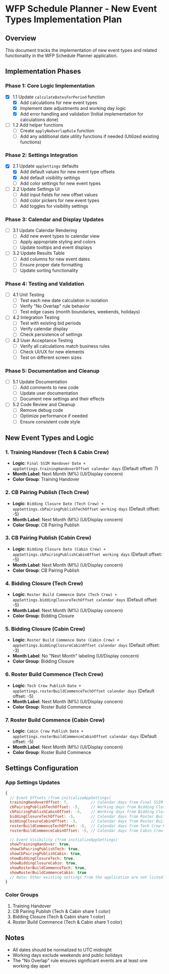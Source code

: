 # WFP Schedule Planner - New Event Types Implementation Plan

## Overview
This document tracks the implementation of new event types and related functionality in the WFP Schedule Planner application.

## Implementation Phases

### Phase 1: Core Logic Implementation
- [x] 1.1 Update `calculateDatesForPeriod` function
  - [x] Add calculations for new event types
  - [x] Implement date adjustments and working day logic
  - [x] Add error handling and validation (Initial implementation for calculations done)

- [ ] 1.2 Add helper functions
  - [ ] Create `applyNoOverlapRule` function
  - [ ] Add any additional date utility functions if needed (Utilized existing functions)

### Phase 2: Settings Integration
- [x] 2.1 Update `appSettings` defaults
  - [x] Add default values for new event type offsets
  - [x] Add default visibility settings
  - [ ] Add color settings for new event types

- [ ] 2.2 Update Settings UI
  - [ ] Add input fields for new offset values
  - [ ] Add color pickers for new event types
  - [ ] Add toggles for visibility settings

### Phase 3: Calendar and Display Updates
- [ ] 3.1 Update Calendar Rendering
  - [ ] Add new event types to calendar view
  - [ ] Apply appropriate styling and colors
  - [ ] Update tooltips and event displays

- [ ] 3.2 Update Results Table
  - [ ] Add columns for new event dates
  - [ ] Ensure proper date formatting
  - [ ] Update sorting functionality

### Phase 4: Testing and Validation
- [ ] 4.1 Unit Testing
  - [ ] Test each new date calculation in isolation
  - [ ] Verify "No Overlap" rule behavior
  - [ ] Test edge cases (month boundaries, weekends, holidays)

- [ ] 4.2 Integration Testing
  - [ ] Test with existing bid periods
  - [ ] Verify calendar display
  - [ ] Check persistence of settings

- [ ] 4.3 User Acceptance Testing
  - [ ] Verify all calculations match business rules
  - [ ] Check UI/UX for new elements
  - [ ] Test on different screen sizes

### Phase 5: Documentation and Cleanup
- [ ] 5.1 Update Documentation
  - [ ] Add comments to new code
  - [ ] Update user documentation
  - [ ] Document new settings and their effects

- [ ] 5.2 Code Review and Cleanup
  - [ ] Remove debug code
  - [ ] Optimize performance if needed
  - [ ] Ensure consistent code style

## New Event Types and Logic

### 1. Training Handover (Tech & Cabin Crew)
- **Logic**: `Final SSIM Handover Date + appSettings.trainingHandoverOffset calendar days` (Default offset: 7)
- **Month Label**: Next Month (M%) (UI/Display concern)
- **Color Group**: Training Handover

### 2. CB Pairing Publish (Tech Crew)
- **Logic**: `Bidding Closure Date (Tech Crew) + appSettings.cbPairingPublishTechOffset working days` (Default offset: -5)
- **Month Label**: Next Month (M%) (UI/Display concern)
- **Color Group**: CB Pairing Publish

### 3. CB Pairing Publish (Cabin Crew)
- **Logic**: `Bidding Closure Date (Cabin Crew) + appSettings.cbPairingPublishCabinOffset working days` (Default offset: -5)
- **Month Label**: Next Month (M%) (UI/Display concern)
- **Color Group**: CB Pairing Publish

### 4. Bidding Closure (Tech Crew)
- **Logic**: `Roster Build Commence Date (Tech Crew) + appSettings.biddingClosureTechOffset calendar days` (Default offset: -5)
- **Month Label**: Next Month (M%) (UI/Display concern)
- **Color Group**: Bidding Closure

### 5. Bidding Closure (Cabin Crew)
- **Logic**: `Roster Build Commence Date (Cabin Crew) + appSettings.biddingClosureCabinOffset calendar days` (Default offset: -3)
- **Month Label**: No "Next Month" labeling (UI/Display concern)
- **Color Group**: Bidding Closure

### 6. Roster Build Commence (Tech Crew)
- **Logic**: `Tech Crew Publish Date + appSettings.rosterBuildCommenceTechOffset calendar days` (Default offset: -5)
- **Month Label**: Next Month (M%) (UI/Display concern)
- **Color Group**: Roster Build Commence

### 7. Roster Build Commence (Cabin Crew)
- **Logic**: `Cabin Crew Publish Date + appSettings.rosterBuildCommenceCabinOffset calendar days` (Default offset: -5)
- **Month Label**: Next Month (M%) (UI/Display concern)
- **Color Group**: Roster Build Commence

## Settings Configuration

### App Settings Updates
```javascript
{
  // Event Offsets (from initializeAppSettings)
  trainingHandoverOffset: 7,          // Calendar days from Final SSIM Handover
  cbPairingPublishTechOffset: -5,     // Working days from Bidding Closure Tech
  cbPairingPublishCabinOffset: -5,    // Working days from Bidding Closure Cabin
  biddingClosureTechOffset: -5,       // Calendar days from Roster Build Commence Tech
  biddingClosureCabinOffset: -3,      // Calendar days from Roster Build Commence Cabin
  rosterBuildCommenceTechOffset: -5,  // Calendar days from Tech Crew Publish
  rosterBuildCommenceCabinOffset: -5, // Calendar days from Cabin Crew Publish

  // Event Visibility (from initializeAppSettings)
  showTrainingHandover: true,
  showCbPairingPublishTech: true,
  showCbPairingPublishCabin: true,
  showBiddingClosureTech: true,
  showBiddingClosureCabin: true,
  showRosterBuildCommenceTech: true,
  showRosterBuildCommenceCabin: true
  // Note: Other existing settings from the application are not listed here for brevity.
}
```

### Color Groups
1. Training Handover
2. CB Pairing Publish (Tech & Cabin share 1 color)
3. Bidding Closure (Tech & Cabin share 1 color)
4. Roster Build Commence (Tech & Cabin share 1 color)

## Notes
- All dates should be normalized to UTC midnight
- Working days exclude weekends and public holidays
- The "No Overlap" rule ensures significant events are at least one working day apart
